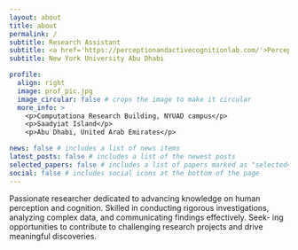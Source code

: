 ```yaml
---
layout: about
title: about
permalink: /
subtitle: Research Assistant
subtitle: <a href='https://perceptionandactivecognitionlab.com/'>Perception and Active Cognition Lab</a>
subtitle: New York University Abu Dhabi

profile:
  align: right
  image: prof_pic.jpg
  image_circular: false # crops the image to make it circular
  more_info: >
    <p>Computationa Research Building, NYUAD campus</p>
    <p>Saadyiat Island</p>
    <p>Abu Dhabi, United Arab Emirates</p>

news: false # includes a list of news items
latest_posts: false # includes a list of the newest posts
selected_papers: false # includes a list of papers marked as "selected={true}"
social: false # includes social icons at the bottom of the page
---
```


Passionate researcher dedicated to advancing knowledge on human perception and cognition. Skilled in conducting rigorous investigations, analyzing complex data, and communicating findings effectively. Seek- ing opportunities to contribute to challenging research projects and drive meaningful discoveries.

<!-- Write your biography here. Tell the world about yourself. Link to your favorite [subreddit](http://reddit.com). You can put a picture in, too. The code is already in, just name your picture `prof_pic.jpg` and put it in the `img/` folder.

# Put your address / P.O. box / other info right below your picture. You can also disable any of these elements by editing `profile` property of the YAML header of your `_pages/about.md`. Edit `_bibliography/papers.bib` and Jekyll will render your [publications page](/al-folio/publications/) automatically.

# Link to your social media connections, too. This theme is set up to use [Font Awesome icons](https://fontawesome.com/) and [Academicons](https://jpswalsh.github.io/academicons/), like the ones below. Add your Facebook, Twitter, LinkedIn, Google Scholar, or just disable all of them. -->
